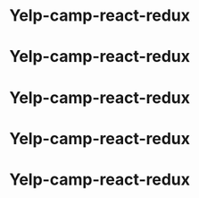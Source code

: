 # Yelp-camp-react-redux
# Yelp-camp-react-redux
# Yelp-camp-react-redux
# Yelp-camp-react-redux
# Yelp-camp-react-redux
